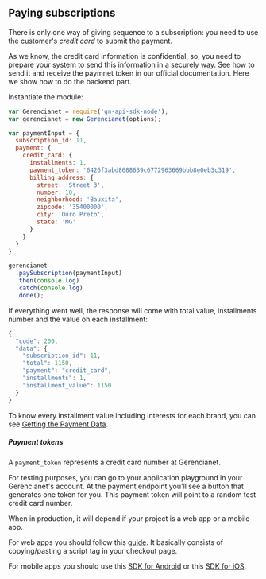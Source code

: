 ## Paying subscriptions

There is only one way of giving sequence to a subscription: you need to use the customer's *credit card* to submit the payment.

As we know, the credit card information is confidential, so, you need to prepare your system to send this information in a securely way. See how to send it and receive the paymnet token in our official documentation. Here we show how to do the backend part.

Instantiate the module:

```js
var Gerencianet = require('gn-api-sdk-node');
var gerencianet = new Gerencianet(options);

var paymentInput = {
  subscription_id: 11,
  payment: {
    credit_card: {
      installments: 1,
      payment_token: '6426f3abd8688639c6772963669bbb8e0eb3c319',
      billing_address: {
        street: 'Street 3',
        number: 10,
        neighborhood: 'Bauxita',
        zipcode: '35400000',
        city: 'Ouro Preto',
        state: 'MG'
      }
    }
  }
}

gerencianet
  .paySubscription(paymentInput)
  .then(console.log)
  .catch(console.log)
  .done();
```

If everything went well, the response will come with total value, installments number and the value oh each installment:

```js
{
  "code": 200,
  "data": {
    "subscription_id": 11,
    "total": 1150,
    "payment": "credit_card",
    "installments": 1,
    "installment_value": 1150
  }
}
```

To know every installment value including interests for each brand, you can see [Getting the Payment Data](/docs/payment-data.md).


##### Payment tokens

A `payment_token` represents a credit card number at Gerencianet.

For testing purposes, you can go to your application playground in your Gerencianet's account. At the payment endpoint you'll see a button that generates one token for you. This payment token will point to a random test credit card number.

When in production, it will depend if your project is a web app or a mobile app.

For web apps you should follow this [guide](https://api.gerencianet.com.br/checkout/card). It basically consists of copying/pasting a script tag in your checkout page.

For mobile apps you should use this [SDK for Android](https://github.com/gerencianet/gn-api-sdk-android) or this [SDK for iOS](https://github.com/gerencianet/gn-api-sdk-ios).